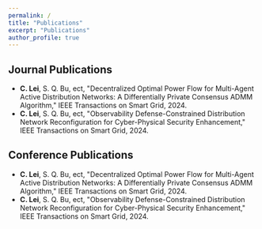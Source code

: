```yaml
---
permalink: /
title: "Publications"
excerpt: "Publications"
author_profile: true
---
```


## Journal Publications
- **C. Lei**, S. Q. Bu, ect, "Decentralized Optimal Power Flow for Multi-Agent Active Distribution Networks: A Differentially Private Consensus ADMM Algorithm," IEEE Transactions on Smart Grid, 2024.
- **C. Lei**, S. Q. Bu, ect, "Observability Defense-Constrained Distribution Network Reconfiguration for Cyber-Physical Security Enhancement," IEEE Transactions on Smart Grid, 2024. 


## Conference Publications
- **C. Lei**, S. Q. Bu, ect, "Decentralized Optimal Power Flow for Multi-Agent Active Distribution Networks: A Differentially Private Consensus ADMM Algorithm," IEEE Transactions on Smart Grid, 2024.
- **C. Lei**, S. Q. Bu, ect, "Observability Defense-Constrained Distribution Network Reconfiguration for Cyber-Physical Security Enhancement," IEEE Transactions on Smart Grid, 2024. 





